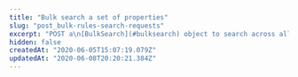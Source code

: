 ```yaml
---
title: "Bulk search a set of properties"
slug: "post_bulk-rules-search-requests"
excerpt: "POST a\n[BulkSearch](#bulksearch) object to search across all active\nproperty versions, specifying a\n[JSONPath](http://goessner.net/articles/JsonPath/) expression to\nmatch their rule trees. This operation launches an asynchronous\nprocess to gather search results. To check its progress, run the\n[List bulk search results](https://papi-akamai.readme.io/reference/bulkrules-search-requestsbulksearchid#get_bulk-rules-search-requests-bulksearchid) operation, whose link\nis available in the `Location` header or the `bulkSearchLink`\nmember of this operation's response. After gathering completed\nresults, you can create new property versions, bulk patch the\nrule trees, then activate them. See\n[Bulk Search and Update](doc:learn-about-bulk)\nfor guidance on this feature.\nRun [Synchronously bulk search a set of\nproperties](https://papi-akamai.readme.io/reference/bulkrules-search-requests#post_bulk-rules-search-requestssynchronus) as an alternative to\nget completed search results directly.\nTo perform simpler\nsearches for a property's name or hostnames to which it applies,\nrun the [Search properties](https://papi-akamai.readme.io/reference/searchfind-by-value#post_search-find-by-value) operation instead."
hidden: false
createdAt: "2020-06-05T15:07:19.079Z"
updatedAt: "2020-06-08T20:20:21.384Z"
---
```

